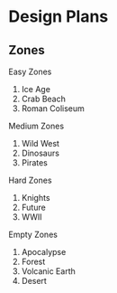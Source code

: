 Design Plans
============

Zones
-----

Easy Zones

1. Ice Age
2. Crab Beach
3. Roman Coliseum

Medium Zones

1. Wild West
2. Dinosaurs
3. Pirates

Hard Zones

1. Knights
2. Future
3. WWII

Empty Zones

1. Apocalypse
2. Forest
3. Volcanic Earth
4. Desert
